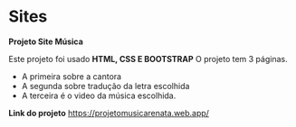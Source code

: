 # Sites
**Projeto Site Música**

Este projeto foi usado **HTML, CSS E BOOTSTRAP** 
O projeto tem 3 páginas.
 - A primeira sobre a cantora
 - A segunda sobre tradução da letra escolhida
 - A terceira é o video da música escolhida.


**Link do projeto**  https://projetomusicarenata.web.app/ 
